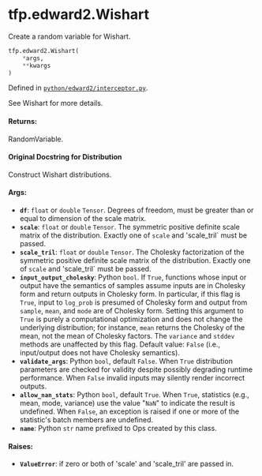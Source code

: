 <div itemscope itemtype="http://developers.google.com/ReferenceObject">
<meta itemprop="name" content="tfp.edward2.Wishart" />
<meta itemprop="path" content="Stable" />
</div>

# tfp.edward2.Wishart

Create a random variable for Wishart.

``` python
tfp.edward2.Wishart(
    *args,
    **kwargs
)
```



Defined in [`python/edward2/interceptor.py`](https://github.com/tensorflow/probability/tree/master/tensorflow_probability/python/edward2/interceptor.py).

<!-- Placeholder for "Used in" -->

See Wishart for more details.

#### Returns:

  RandomVariable.

#### Original Docstring for Distribution

Construct Wishart distributions.


#### Args:

* <b>`df`</b>: `float` or `double` `Tensor`. Degrees of freedom, must be greater than
  or equal to dimension of the scale matrix.
* <b>`scale`</b>: `float` or `double` `Tensor`. The symmetric positive definite
  scale matrix of the distribution. Exactly one of `scale` and
  'scale_tril` must be passed.
* <b>`scale_tril`</b>: `float` or `double` `Tensor`. The Cholesky factorization
  of the symmetric positive definite scale matrix of the distribution.
  Exactly one of `scale` and 'scale_tril` must be passed.
* <b>`input_output_cholesky`</b>: Python `bool`. If `True`, functions whose input or
  output have the semantics of samples assume inputs are in Cholesky form
  and return outputs in Cholesky form. In particular, if this flag is
  `True`, input to `log_prob` is presumed of Cholesky form and output from
  `sample`, `mean`, and `mode` are of Cholesky form.  Setting this
  argument to `True` is purely a computational optimization and does not
  change the underlying distribution; for instance, `mean` returns the
  Cholesky of the mean, not the mean of Cholesky factors. The `variance`
  and `stddev` methods are unaffected by this flag.
  Default value: `False` (i.e., input/output does not have Cholesky
  semantics).
* <b>`validate_args`</b>: Python `bool`, default `False`. When `True` distribution
  parameters are checked for validity despite possibly degrading runtime
  performance. When `False` invalid inputs may silently render incorrect
  outputs.
* <b>`allow_nan_stats`</b>: Python `bool`, default `True`. When `True`, statistics
  (e.g., mean, mode, variance) use the value "`NaN`" to indicate the
  result is undefined. When `False`, an exception is raised if one or
  more of the statistic's batch members are undefined.
* <b>`name`</b>: Python `str` name prefixed to Ops created by this class.

#### Raises:

* <b>`ValueError`</b>: if zero or both of 'scale' and 'scale_tril' are passed in.